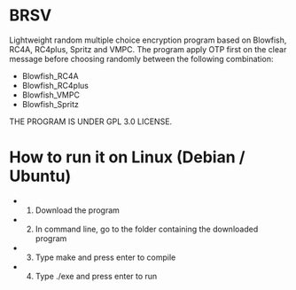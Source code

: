 # BRSV
Lightweight random multiple choice encryption program based on Blowfish, RC4A, RC4plus, Spritz and VMPC. 
The program apply OTP first on the clear message before choosing randomly between the following combination:
  - Blowfish_RC4A
  - Blowfish_RC4plus
  - Blowfish_VMPC
  - Blowfish_Spritz

THE PROGRAM IS UNDER GPL 3.0 LICENSE.

# How to run it on Linux (Debian / Ubuntu)
- 1) Download the program
- 2) In command line, go to the folder containing the downloaded program
- 3) Type make and press enter to compile
- 4) Type ./exe and press enter to run
